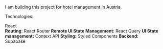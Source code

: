 I am building this project for hotel management in Austria.

Technologies:

React <br>
<strong>Routing:</strong> React Router <be>
<strong>Remote UI State Management:</strong> React Query <be>
<strong>UI State management:</strong> Context API <be>
<strong>Styling:</strong> Styled Components <be>
<strong>Backend:</strong> Supabase
